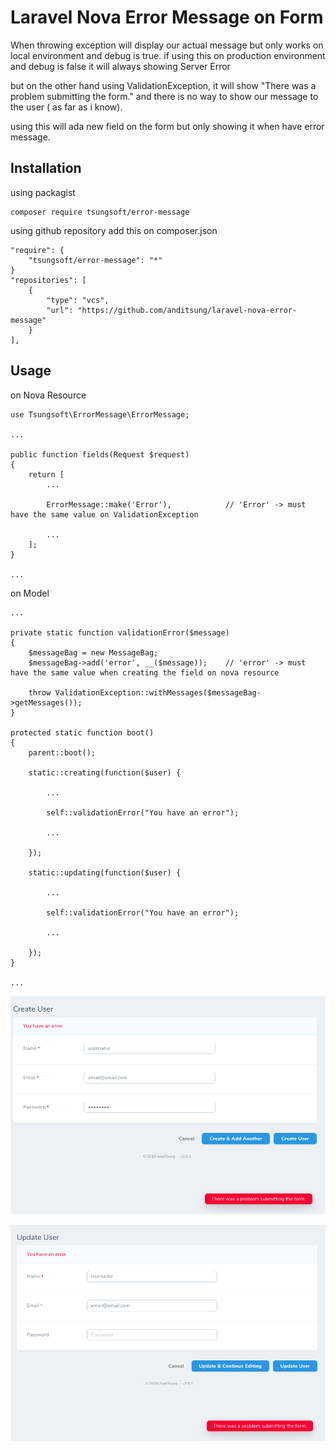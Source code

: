 # Laravel Nova Error Message on Form

When throwing exception will display our actual message but only works on local environment and debug is true.
if using this on production environment and debug is false it will always showing Server Error

but on the other hand using ValidationException, it will show "There was a problem submitting the form."
and there is no way to show our message to the user ( as far as i know).

using this will ada new field on the form but only showing it when have error message.


## Installation
using packagist
```
composer require tsungsoft/error-message
```
using github repository add this on composer.json
```
"require": {
    "tsungsoft/error-message": "*"
}
"repositories": [
    {
        "type": "vcs",
        "url": "https://github.com/anditsung/laravel-nova-error-message"
    }
],
```

## Usage

on Nova Resource
```
use Tsungsoft\ErrorMessage\ErrorMessage;

...

public function fields(Request $request)
{
    return [
        ...

        ErrorMessage::make('Error'),            // 'Error' -> must have the same value on ValidationException
        
        ...
    ];
}

...
```

on Model
```
...

private static function validationError($message)
{
    $messageBag = new MessageBag;
    $messageBag->add('error', __($message));    // 'error' -> must have the same value when creating the field on nova resource

    throw ValidationException::withMessages($messageBag->getMessages());
}

protected static function boot()
{
    parent::boot();

    static::creating(function($user) {

        ...

        self::validationError("You have an error");

        ...

    });

    static::updating(function($user) {
    
        ...

        self::validationError("You have an error");

        ...

    });
}

...

```

![Create User](https://github.com/anditsung/laravel-nova-error-message/blob/master/img/create%20user.png)

![Update User](https://github.com/anditsung/laravel-nova-error-message/blob/master/img/update%20user.png)
